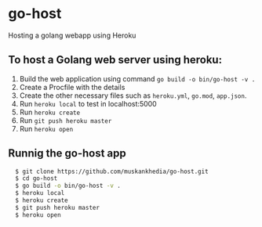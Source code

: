 # go-host
Hosting a golang webapp using Heroku

## To host a Golang web server using heroku:

1. Build the web application using command `go build -o bin/go-host -v .`
2. Create a Procfile with the details
3. Create the other necessary files such as `heroku.yml`, `go.mod`, `app.json`.
4. Run `heroku local` to test in localhost:5000
5. Run `heroku create`
6. Run `git push heroku master`
7. Run `heroku open`

## Runnig the go-host app
```sh
  $ git clone https://github.com/muskankhedia/go-host.git
  $ cd go-host
  $ go build -o bin/go-host -v .
  $ heroku local
  $ heroku create
  $ git push heroku master
  $ heroku open
 ```
